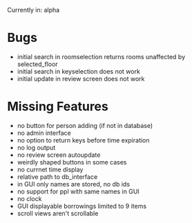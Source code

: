 Currently in: alpha

# Bugs
- initial search in roomselection returns rooms unaffected by selected_floor
- initial search in keyselection does not work
- initial update in review screen does not work

# Missing Features
- no button for person adding (if not in database)
- no admin interface
- no option to return keys before time expiration
- no log output
- no review screen autoupdate
- weirdly shaped buttons in some cases
- no currnet time display
- relative path to db_interface
- in GUI only names are stored, no db ids
- no support for ppl with same names in GUI
- no clock
- GUI displayable borrowings limited to 9 items
- scroll views aren't scrollable